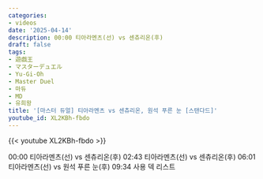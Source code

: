 ```yaml
---
categories:
- videos
date: '2025-04-14'
description: 00:00 티아라멘츠(선) vs 센츄리온(후)
draft: false
tags:
- 遊戯王
- マスターデュエル
- Yu-Gi-Oh
- Master Duel
- 마듀
- MD
- 유희왕
title: '[마스터 듀얼] 티아라멘츠 vs 센츄리온, 원석 푸른 눈 [스탠다드]'
youtube_id: XL2KBh-fbdo
---
```



{{< youtube XL2KBh-fbdo >}}

00:00 티아라멘츠(선) vs 센츄리온(후)
02:43 티아라멘츠(선) vs 센츄리온(후)
06:01 티아라멘츠(선) vs 원석 푸른 눈(후)
09:34 사용 덱 리스트
